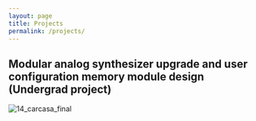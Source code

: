 ```yaml
---
layout: page
title: Projects
permalink: /projects/
---
```


## Modular analog synthesizer upgrade and user configuration memory module design (Undergrad project)

![14_carcasa_final](https://github.com/user-attachments/assets/5fd21cc2-cd73-4246-a1a7-48ae68ab1ceb)
